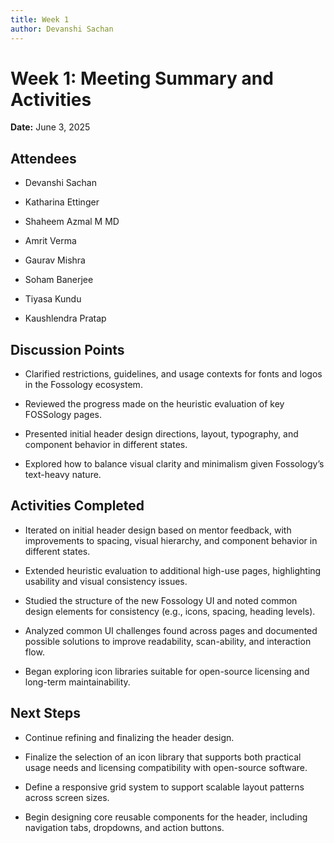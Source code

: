 ```yaml
---
title: Week 1
author: Devanshi Sachan
---
```

<!--
SPDX-License-Identifier: CC-BY-SA-4.0

SPDX-FileCopyrightText: 2025 Devanshi Sachan <devs221102gmail.com>
-->

# Week 1: Meeting Summary and Activities

**Date:** June 3, 2025



## Attendees

- Devanshi Sachan

- Katharina Ettinger

- Shaheem Azmal M MD

- Amrit Verma

- Gaurav Mishra

- Soham Banerjee
- Tiyasa Kundu
- Kaushlendra Pratap



## Discussion Points

- Clarified restrictions, guidelines, and usage contexts for fonts and logos in the Fossology ecosystem.

- Reviewed the progress made on the heuristic evaluation of key FOSSology pages.

- Presented initial header design directions, layout, typography, and component behavior in different states.

- Explored how to balance visual clarity and minimalism given Fossology’s text-heavy nature.



## Activities Completed

- Iterated on initial header design based on mentor feedback, with improvements to spacing, visual hierarchy, and component behavior in different states.

- Extended heuristic evaluation to additional high-use pages, highlighting usability and visual consistency issues.

- Studied the structure of the new Fossology UI and noted common design elements for consistency (e.g., icons, spacing, heading levels).

- Analyzed common UI challenges found across pages and documented possible solutions to improve readability, scan-ability, and interaction flow.

- Began exploring icon libraries suitable for open-source licensing and long-term maintainability.



## Next Steps

- Continue refining and finalizing the header design.

- Finalize the selection of an icon library that supports both practical usage needs and licensing compatibility with open-source software.

- Define a responsive grid system to support scalable layout patterns across screen sizes.

- Begin designing core reusable components for the header, including navigation tabs, dropdowns, and action buttons. 